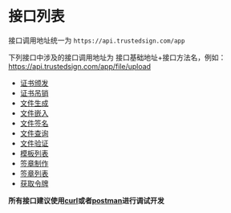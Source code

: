 # 接口列表

接口调用地址统一为 `https://api.trustedsign.com/app`

下列接口中涉及的接口调用地址为 接口基础地址+接口方法名，例如：
https://api.trustedsign.com/app/file/upload

* [证书颁发](api/cert_new.md)
* [证书吊销](api/cert_revoke.md)
* [文件生成](api/file_new.md)
* [文件嵌入](api/file_embed.md)
* [文件签名](api/file_sign.md)
* [文件查询](api/file_query.md)
* [文件验证](api/file_verify.md)
* [模板列表](api/template_list.md)
* [签章制作](api/signature_new.md)
* [签章列表](api/signature_list.md)
* [获取令牌](api/token.md)

**所有接口建议使用[curl](http://curl.haxx.se)或者[postman](https://www.getpostman.com)进行调试开发**